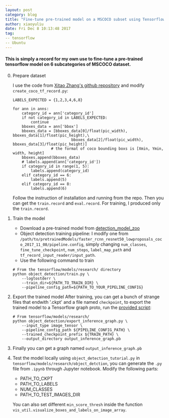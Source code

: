 ```yaml
---
layout: post
category: blog
title: "Fine-tune pre-trained model on a MSCOCO subset using Tensorflow locally"
author: xiaoyuliu
date: Fri Dec 8 10:13:48 2017
tag:
-- tensorflow
-- Ubuntu
---
```


#### This is simply a record for my own use to fine-tune a pre-trained tensorflow model on 6 subcategories of MSCOCO dataset.

0. Prepare dataset 

    I use the code from [Xitao Zhang's github repository][1] and modify `create_coco_tf_record.py`:

    ```
    LABELS_EXPECTED = {1,2,3,4,6,8}

    for ann in anns:
        category_id = ann['category_id']
        if not category_id in LABELS_EXPECTED:
            continue
        bboxes_data = ann['bbox']
        bboxes_data = [bboxes_data[0]/float(pic_width), bboxes_data[1]/float(pic_height),\
                              bboxes_data[2]/float(pic_width), bboxes_data[3]/float(pic_height)]
                     # the format of coco bounding boxs is [Xmin, Ymin, width, height]
        bboxes.append(bboxes_data)
        # labels.append(ann['category_id'])
        if category_id in range(1, 5):
            labels.append(category_id)
        elif category_id == 6:
            labels.append(5)
        elif category_id == 8:
            labels.append(6)
    ```

    Follow the instruction of installation and running from the repo. Then you can get the `train.record` and `eval.record`. For training, I produced only the `train.record`.

1. Train the model

    - Download a pre-trained model from [detection_model_zoo][2]
    - Object detection training pipeline: I modify one from `/path/to/pretrainedModels/faster_rcnn_resnet50_lowproposals_coco_2017_11_08/pipeline.config`, simply changing `num_classes`, `fine_tune_checkpoint`, `num_steps`, `label_map_path` and `tf_record_input_reader/input_path`.
    - Use the following command to train
    ```
    # From the tensorflow/models/research/ directory
    python object_detection/train.py \
        --logtostderr \
        --train_dir=${PATH_TO_TRAIN_DIR} \
        --pipeline_config_path=${PATH_TO_YOUR_PIPELINE_CONFIG}
    ```

2. Export the trained model
    After training, you can get a bunch of strange files that endwith '.ckpt' and a file named `checkpoint`, to export the trained model to a Tensorflow graph proto, run the [provided script][3]:
    ```
    # From tensorflow/models/research/
    python object_detection/export_inference_graph.py \
        --input_type image_tensor \
        --pipeline_config_path ${PIPELINE_CONFIG_PATH} \
        --trained_checkpoint_prefix ${TRAIN_PATH} \
        --output_directory output_inference_graph.pb
    ```

3. Finally you can get a graph named `output_inference_graph.pb`
4. Test the model locally using `object_detection_tutorial.py` in `tensorflow/models/research/object_detction`, you can generate the `.py` file from `.ipynb` through Jupyter notebook. Modify the following parts:
    - PATH_TO_CKPT
    - PATH_TO_LABELS
    - NUM_CLASSES
    - PATH_TO_TEST_IMAGES_DIR

    You can also set different `min_score_thresh` inside the function `vis_util.visualize_boxes_and_labels_on_image_array`.

[1]: https://github.com/offbye/tensorflow_object_detection_create_coco_tfrecord/
[2]: https://github.com/tensorflow/models/blob/master/research/object_detection/g3doc/detection_model_zoo.md
[3]: https://github.com/tensorflow/models/blob/master/research/object_detection/g3doc/exporting_models.md